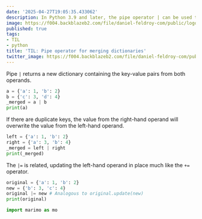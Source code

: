 ```yaml
---
date: '2025-04-27T19:05:35.433062'
description: In Python 3.9 and later, the pipe operator | can be used to merge dictionaries.
image: https://f004.backblazeb2.com/file/daniel-feldroy-com/public/logos/til-1.png
published: true
tags:
- TIL
- python
title: 'TIL: Pipe operator for merging dictionaries'
twitter_image: https://f004.backblazeb2.com/file/daniel-feldroy-com/public/logos/til-1.png
---
```


Pipe `|` returns a new dictionary containing the key-value pairs from both operands.

```python {.marimo}
a = {'a': 1, 'b': 2}
b = {'c': 3, 'd': 4}
_merged = a | b
print(a)
```

If there are duplicate keys, the value from the right-hand operand will overwrite  the value from the left-hand operand.

```python {.marimo}
left = {'a': 1, 'b': 2}
right = {'a': 3, 'b': 4}
_merged = left | right
print(_merged)
```

The `|=` is related, updating the left-hand operand in place much like the `+=` operator.

```python {.marimo}
original = {'a': 1, 'b': 2}
new = {'b': 3, 'c': 4}
original |= new # Analogous to original.update(new)
print(original)
```

```python {.marimo}
import marimo as mo
```